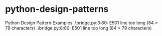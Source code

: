 # python-design-patterns
Python Design Pattern Examples
.\bridge.py:3:80: E501 line too long (84 > 79 characters)
.\bridge.py:8:80: E501 line too long (84 > 79 characters)
